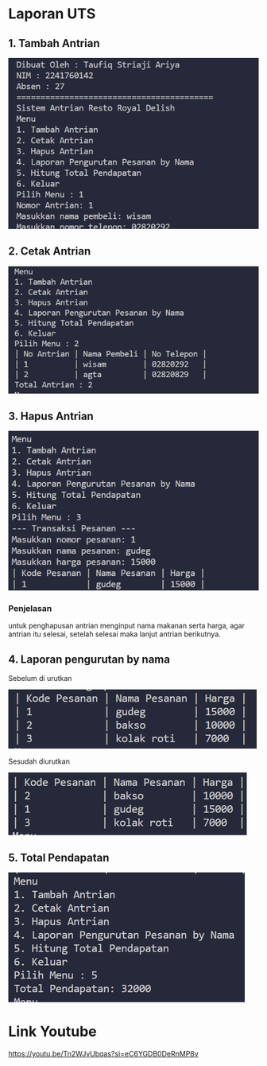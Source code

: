 # Laporan UTS

## 1. Tambah Antrian

![Alt text](image.png)

## 2. Cetak Antrian

![Alt text](image-1.png)

## 3. Hapus Antrian

![Alt text](image-2.png)

### Penjelasan

untuk penghapusan antrian menginput nama makanan serta harga, agar antrian itu selesai, setelah selesai maka lanjut antrian berikutnya.

## 4. Laporan pengurutan by nama

Sebelum di urutkan

![Alt text](image-3.png)

Sesudah diurutkan

![Alt text](image-4.png)

## 5. Total Pendapatan

![Alt text](image-5.png)

# Link Youtube

https://youtu.be/Tn2WJvUbqas?si=eC6YGDB0DeRnMP8v
